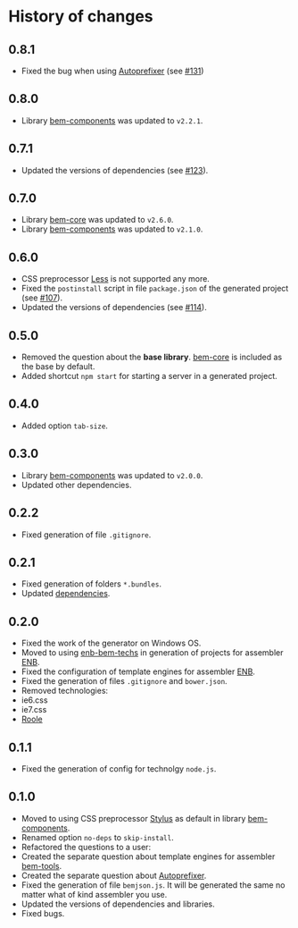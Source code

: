 History of changes
==================

0.8.1
-----

* Fixed the bug when using [Autoprefixer](https://github.com/postcss/autoprefixer) (see [#131])

0.8.0
-----

* Library [bem-components](http://bem.info/libs/bem-components/) was updated to `v2.2.1`.

0.7.1
-----

* Updated the versions of dependencies (see [#123]).

0.7.0
-----

* Library [bem-core](http://bem.info/libs/bem-core/) was updated to `v2.6.0`.
* Library [bem-components](http://bem.info/libs/bem-components/) was updated to `v2.1.0`.

0.6.0
-----

* CSS preprocessor [Less](https://github.com/less/less.js) is not supported any more.
* Fixed the `postinstall` script in file `package.json` of the generated project (see [#107]).
* Updated the versions of dependencies (see [#114]).

0.5.0
-----

* Removed the question about the **base library**. [bem-core](http://bem.info/libs/bem-core/current/) is included as the base by default.
* Added shortcut `npm start` for starting a server in a generated project.

0.4.0
-----

* Added option `tab-size`.

0.3.0
-----

* Library [bem-components](http://bem.info/libs/bem-components/current/) was updated to `v2.0.0`.
* Updated other dependencies.

0.2.2
-----

* Fixed generation of file `.gitignore`.

0.2.1
-----

* Fixed generation of folders `*.bundles`.
* Updated [dependencies](https://github.com/bem/generator-bem-stub/commit/7113c13541c36ed510f259a5767747c12ef85624).

0.2.0
-----

* Fixed the work of the generator on Windows OS.
* Moved to using [enb-bem-techs](http://ru.bem.info/tools/bem/enb-bem-techs/) in generation of projects for assembler [ENB](https://github.com/enb-make/enb).
* Fixed the configuration of template engines for assembler [ENB](https://github.com/enb-make/enb).
* Fixed the generation of files `.gitignore` and `bower.json`.
* Removed technologies:
 * ie6.css
 * ie7.css
 * [Roole](https://github.com/curvedmark/roole)

0.1.1
-----

* Fixed the generation of config for technolgy `node.js`.

0.1.0
-----

* Moved to using CSS preprocessor [Stylus](https://github.com/LearnBoost/stylus) as default in library [bem-components](http://bem.info/libs/bem-components/current/).
* Renamed option `no-deps` to `skip-install`.
* Refactored the questions to a user:
 * Created the separate question about template engines for assembler [bem-tools](http://bem.info/tools/bem/bem-tools/).
 * Created the separate question about [Autoprefixer](https://github.com/postcss/autoprefixer).
* Fixed the generation of file `bemjson.js`. It will be generated the same no matter what of kind assembler you use.
* Updated the versions of dependencies and libraries.
* Fixed bugs.

[#131]: https://github.com/bem/generator-bem-stub/issues/131
[#107]: https://github.com/bem/generator-bem-stub/issues/107
[#114]: https://github.com/bem/generator-bem-stub/pull/114/files
[#123]: https://github.com/bem/generator-bem-stub/pull/123/files
